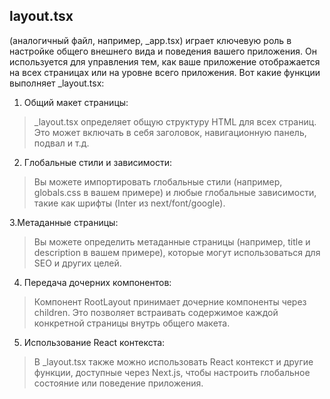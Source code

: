 ## layout.tsx
(аналогичный файл, например, _app.tsx) играет ключевую роль в настройке общего внешнего вида и поведения вашего приложения. Он используется для управления тем, как ваше приложение отображается на всех страницах или на уровне всего приложения. Вот какие функции выполняет _layout.tsx:

1. Общий макет страницы:

> _layout.tsx определяет общую структуру HTML для всех страниц. Это может включать в себя заголовок, навигационную панель, подвал и т.д.

2. Глобальные стили и зависимости:

> Вы можете импортировать глобальные стили (например, globals.css в вашем примере) и любые глобальные зависимости, такие как шрифты (Inter из next/font/google).

3.Метаданные страницы:

> Вы можете определить метаданные страницы (например, title и description в вашем примере), которые могут использоваться для SEO и других целей.

4. Передача дочерних компонентов:

> Компонент RootLayout принимает дочерние компоненты через children. Это позволяет встраивать содержимое каждой конкретной страницы внутрь общего макета.

5. Использование React контекста:

> В _layout.tsx также можно использовать React контекст и другие функции, доступные через Next.js, чтобы настроить глобальное состояние или поведение приложения.
